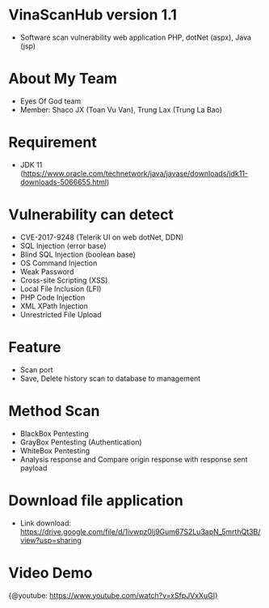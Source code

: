 # VinaScanHub version 1.1
- Software scan vulnerability web application PHP, dotNet (aspx), Java (jsp)

# About My Team
- Eyes Of God team
- Member: Shaco JX (Toan Vu Van), Trung Lax (Trung La Bao)

# Requirement
- JDK 11 (https://www.oracle.com/technetwork/java/javase/downloads/jdk11-downloads-5066655.html)

# Vulnerability can detect
 - CVE-2017-9248 (Telerik UI on web dotNet, DDN)
 - SQL Injection (error base)
 - Blind SQL Injection (boolean base)
 - OS Command Injection
 - Weak Password
 - Cross-site Scripting (XSS)
 - Local File Inclusion (LFI)
 - PHP Code Injection
 - XML XPath Injection
 - Unrestricted File Upload
# Feature
- Scan port
- Save, Delete history scan to database to management

# Method Scan
- BlackBox Pentesting
- GrayBox Pentesting (Authentication)
- WhiteBox Pentesting
- Analysis response and Compare origin response with response sent payload
# Download file application
- Link download: https://drive.google.com/file/d/1ivwpz0lj9Gum67S2Lu3apN_5mrthQt3B/view?usp=sharing

# Video Demo
{@youtube: https://www.youtube.com/watch?v=xSfpJVxXuGI}
